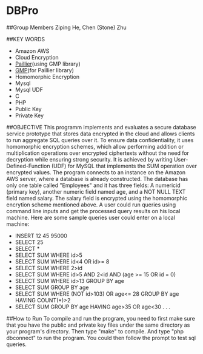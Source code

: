 # DBPro


##Group Members 
  Ziping He, Chen (Stone) Zhu 

##KEY WORDS
  - Amazon AWS
  - Cloud Encryption
  - [Paillier](https://github.com/camillevuillaume/Paillier-GMP)(using GMP library)
  - [GMP](https://gmplib.org/)(for Paillier library)
  - Homomorphic Encryption
  - Mysql
  - Mysql UDF
  - C
  - PHP
  - Public Key
  - Private Key 

##OBJECTIVE
  This programm implements and evaluates a secure database service prototype that stores data encrypted in the cloud and allows clients to run aggregate SQL queries over it. To ensure data confidentiality, it uses homomorphic encryption schemes, which allow performing addition or multiplication operations over encrypted ciphertexts without the need for decryption while ensuring strong security. It is achieved by writing User-Defined-Function (UDF) for MySQL that implements the SUM operation over encrypted values.  The program connects to an instance on the Amazon AWS server, where a database is already constructed. The database has only one table called "Employees" and it has three fields: A numericid (primary key), another numeric field named age, and a NOT NULL TEXT field named salary. The salary field is encrypted using the homomorphic encrytion scheme mentioned above. A user could run queries using command line inputs and get the processed query results on his local machine. 
  Here are some sample queries user could enter on a local machine:
  - INSERT 12 45 95000
  - SELECT 25
  - SELECT *
  - SELECT SUM WHERE id>5
  - SELECT SUM WHERE id<4 OR id>= 8
  - SELECT SUM WHERE 2>id
  - SELECT SUM WHERE id>5 AND 2<id AND (age >= 15 OR id = 0)
  - SELECT SUM WHERE id>13 GROUP BY age
  - SELECT SUM GROUP BY age
  - SELECT SUM WHERE (NOT id>103) OR age<= 28 GROUP BY age HAVING COUNT(*)>2
  - SELECT SUM GROUP BY age HAVING age>35 OR age<30
    .
    .
    .

##How to Run
  To compile and run the program, you need to first make sure that you have the public and private key files under the same directory as your program's directory. Then type "make" to compile. And type "php dbconnect" to run the program. You could then follow the prompt to test sql queries.
